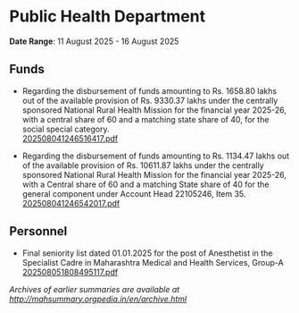 # Public Health Department

**Date Range**: 11 August 2025 - 16 August 2025


## Funds
- Regarding the disbursement of funds amounting to Rs. 1658.80 lakhs out of the available provision of Rs. 9330.37 lakhs under the centrally sponsored National Rural Health Mission for the financial year 2025-26, with a central share of 60 and a matching state share of 40, for the social special category.\
  [202508041246516417.pdf](https://gr.maharashtra.gov.in/Site/Upload/Government%20Resolutions/English/202508041246516417.pdf)

- Regarding the disbursement of funds amounting to Rs. 1134.47 lakhs out of the available provision of Rs. 10611.87 lakhs under the centrally sponsored National Rural Health Mission for the financial year 2025-26, with a Central share of 60 and a matching State share of 40 for the general component under Account Head 22105246, Item 35.\
  [202508041246542017.pdf](https://gr.maharashtra.gov.in/Site/Upload/Government%20Resolutions/English/202508041246542017.pdf)

## Personnel
- Final seniority list dated 01.01.2025 for the post of Anesthetist in the Specialist Cadre in Maharashtra Medical and Health Services, Group-A\
  [202508051808495117.pdf](https://gr.maharashtra.gov.in/Site/Upload/Government%20Resolutions/English/202508051808495117.pdf)


*Archives of earlier summaries are available at http://mahsummary.orgpedia.in/en/archive.html*